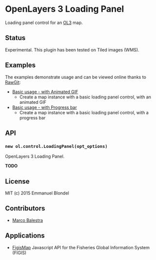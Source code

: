 # OpenLayers 3 Loading Panel

Loading panel control for an [OL3](https://github.com/openlayers/ol3) map.

## Status

Experimental. This plugin has been tested on Tiled images (WMS).

## Examples

The examples demonstrate usage and can be viewed online thanks to [RawGit](http://rawgit.com/):

* [Basic usage - with Animated GIF](http://rawgit.com/eblondel/ol3-loadingpanel/master/examples/loadingpanel.html)
    * Create a map instance with a basic loading panel control, with an animated GIF
* [Basic usage - with Progress bar](http://rawgit.com/eblondel/ol3-loadingpanel/master/examples/loadingpanel-progress.html)
    * Create a map instance with a basic loading panel control, with a progress bar

## API

### `new ol.control.LoadingPanel(opt_options)`

OpenLayers 3 Loading Panel.

**TODO**

## License

MIT (c) 2015 Emmanuel Blondel

## Contributors

* [Marco Balestra](https://github.com/marcobalestra)

## Applications

* [FigisMap](https://github.com/openfigis/FigisMap) Javascript API for the Fisheries Global Information System (FIGIS)


